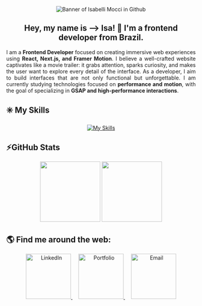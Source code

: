 <!-- ==========================
README.md principal de Isabelli Mocci
Seção de banner, apresentação, skills, estatísticas do GitHub e links de contato.
========================== -->

<p align="center">
  <img src="https://github.com/user-attachments/assets/331618e9-be82-44b2-9a53-324071b26733" alt="Banner of Isabelli Mocci in Github"/>
</p>

<!-- Seção de apresentação pessoal -->
<h2 align="center">Hey, my name is ⟶  Isa! 💚 I'm a frontend developer from Brazil.</h2>

<p align="justify">
I am a <strong>Frontend Developer</strong> focused on creating immersive web experiences using
<strong>React, Next.js, and Framer Motion</strong>. I believe a well-crafted website captivates like a
movie trailer: it grabs attention, sparks curiosity, and makes the user want to explore every
detail of the interface.
As a developer, I aim to build interfaces that are not only functional but unforgettable.
I am currently studying technologies focused on <strong>performance and motion</strong>, with the goal
of specializing in <strong>GSAP and high-performance interactions</strong>.
</p>

<!-- ==========================
Seção Skills
Inclui ícones das principais habilidades e tecnologias
========================== -->
<h2 align="left">✳️ My Skills</h2>

<div align="center">
  
[![My Skills](https://skillicons.dev/icons?i=html,css,js,ts,react,nextjs,tailwind,nodejs,express,vite,git,github,figma)](https://skillicons.dev)

</div>

<!-- ==========================
Seção GitHub Stats
Inclui contribuições e linguagens mais usadas
========================== -->
<h2 align="left">⚡GitHub Stats</h2>
<p align="center">
  <img height="160em" src="https://github-readme-stats.vercel.app/api?username=isabelli-mocci&show_icons=true&theme=merko&hide_border=false"/>
  <img height="160em" src="https://github-readme-stats.vercel.app/api/top-langs/?username=isabelli-mocci&layout=compact&theme=merko&hide_border=false"/>
</p>

<!-- ==========================
Seção de Contato e Redes
Inclui LinkedIn, Portfolio e Email
========================== -->
<h2 align="left">🌎 Find me around the web:</h2>
<div align="center">
  <!-- LinkedIn -->
  <a href="https://www.linkedin.com/in/isabelli-mocci" target="_blank" style="margin: 0 8px;">
    <img width="120" alt="LinkedIn" src="https://github.com/user-attachments/assets/57310c8c-740e-4033-b99a-657fcd3285d4" />
  </a>

  <!-- Portfolio -->
  <a href="https://isabellimocci.com" target="_blank" style="margin: 0 8px;">
    <img width="120" alt="Portfolio" src="https://github.com/user-attachments/assets/12c06a0c-0b92-464a-9c68-4008cf7cb2af" />
  </a>

  <!-- Email -->
  <a href="mailto:isabellimocci.tech@gmail.com" style="margin: 0 8px;">
    <img width="120" alt="Email" src="https://github.com/user-attachments/assets/fbee39ae-b1c5-4a64-9566-7561d051511c" />
  </a>
</div>
